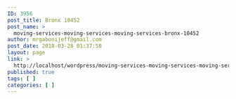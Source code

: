 ```yaml
---
ID: 3956
post_title: Bronx 10452
post_name: >
  moving-services-moving-services-moving-services-bronx-10452
author: mrgabonijeff@gmail.com
post_date: 2018-03-28 01:37:58
layout: page
link: >
  http://localhost/wordpress/moving-services-moving-services-moving-services-bronx-10452/
published: true
tags: [ ]
categories: [ ]
---
```

